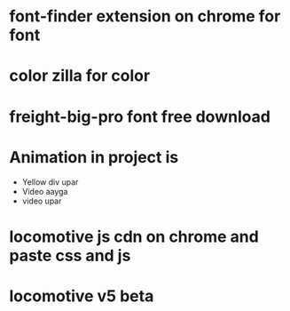 # font-finder extension on chrome for font

# color zilla for color

# freight-big-pro font free download

# Animation in project is

- Yellow div upar
- Video aayga
- video upar

# locomotive js cdn on chrome and paste css and js

# locomotive v5 beta